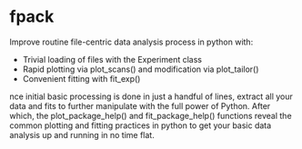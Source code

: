 # fpack

Improve routine file-centric data analysis process in python with:
- Trivial loading of files with the Experiment class
- Rapid plotting via plot_scans() and modification via plot_tailor()
- Convenient fitting with fit_exp()

nce initial basic processing is done in just a handful of lines, extract all your data and fits to further manipulate with the full power of Python. After which, the plot_package_help() and fit_package_help() functions reveal the common plotting and fitting practices in python to get your basic data analysis up and running in no time flat.
